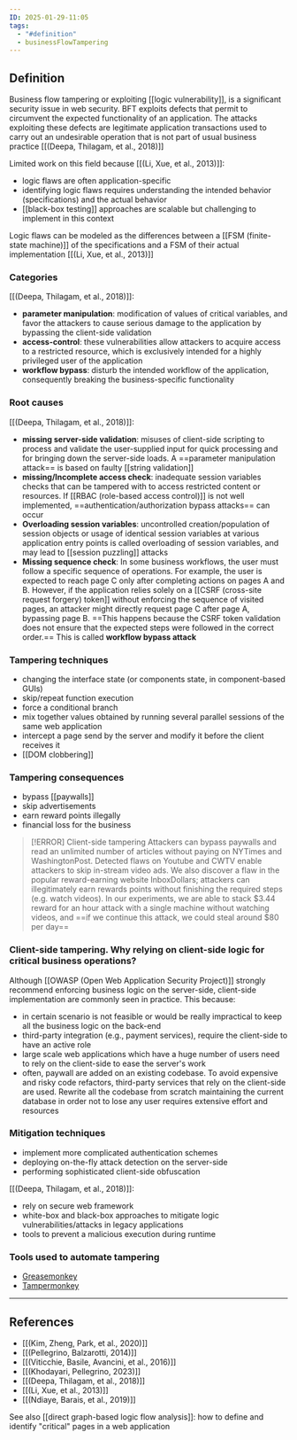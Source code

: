 ```yaml
---
ID: 2025-01-29-11:05
tags:
  - "#definition"
  - businessFlowTampering
---
```

## Definition

Business flow tampering or exploiting [[logic vulnerability]], is a significant security issue in web security. BFT exploits defects that permit to circumvent the expected functionality of an application. The attacks exploiting these defects are legitimate application transactions used to carry out an undesirable operation that is not part of usual business practice [[(Deepa, Thilagam, et al., 2018)]]

Limited work on this field because [[(Li, Xue, et al., 2013)]]:
- logic flaws are often application-specific
- identifying logic flaws requires understanding the intended behavior (specifications) and the actual behavior
- [[black-box testing]] approaches are scalable but challenging to implement in this context

Logic flaws can be modeled as the differences between a [[FSM (finite-state machine)]] of the specifications and a FSM of their actual implementation [[(Li, Xue, et al., 2013)]]

### Categories 

[[(Deepa, Thilagam, et al., 2018)]]:
- **parameter manipulation**: modification of values of critical variables, and favor the attackers to cause serious damage to the application by bypassing the client-side validation
- **access-control**: these vulnerabilities allow attackers to acquire access to a restricted resource, which is exclusively intended for a highly privileged user of the application
- **workflow bypass**: disturb the intended workflow of the application, consequently breaking the business-specific functionality 

### Root causes

[[(Deepa, Thilagam, et al., 2018)]]:
- **missing server-side validation**: misuses of client-side scripting to process and validate the user-supplied input for quick processing and for bringing down the server-side loads. A ==parameter manipulation attack== is based on faulty [[string validation]]
- **missing/Incomplete access check**: inadequate session variables checks that can be tampered with to access restricted content or resources. If [[RBAC (role-based access control)]] is not well implemented, ==authentication/authorization bypass attacks== can occur
- **Overloading session variables**: uncontrolled creation/population of session objects or usage of identical session variables at various application entry points is called overloading of session variables, and may lead to [[session puzzling]] attacks
- **Missing sequence check**: In some business workflows, the user must follow a specific sequence of operations. For example, the user is expected to reach page C only after completing actions on pages A and B. However, if the application relies solely on a [[CSRF (cross-site request forgery) token]] without enforcing the sequence of visited pages, an attacker might directly request page C after page A, bypassing page B. ==This happens because the CSRF token validation does not ensure that the expected steps were followed in the correct order.== This is called **workflow bypass attack**

### Tampering techniques

- changing the interface state (or components state, in component-based GUIs)
- skip/repeat function execution
- force a conditional branch
- mix together values obtained by running several parallel sessions of the same web application
- intercept a page send by the server and modify it before the client receives it
- [[DOM clobbering]]

### Tampering consequences

- bypass [[paywalls]]
- skip advertisements
- earn reward points illegally
- financial loss for the business

> [!ERROR] Client-side tampering
>  Attackers can bypass paywalls and read an unlimited number of articles without paying on NYTimes and WashingtonPost. Detected flaws on Youtube and CWTV enable attackers to skip in-stream video ads. We also discover a flaw in the popular reward-earning website InboxDollars; attackers can illegitimately earn rewards points without finishing the required steps (e.g. watch videos). In our experiments, we are able to stack $3.44 reward for an hour attack with a single machine without watching videos, and ==if we continue this attack, we could steal around $80 per day==

### Client-side tampering. Why relying on client-side logic for critical business operations?

Although [[OWASP (Open Web Application Security Project)]] strongly recommend enforcing business logic on the server-side, client-side implementation are commonly seen in practice. This because:
- in certain scenario is not feasible or would be really impractical to keep all the business logic on the back-end
- third-party integration (e.g., payment services), require the client-side to have an active role
- large scale web applications which have a huge number of users need to rely on the client-side to ease the server's work
- often, paywall are added on an existing codebase. To avoid expensive and risky code refactors, third-party services that rely on the client-side are used. Rewrite all the codebase from scratch maintaining the current database in order not to lose any user requires extensive effort and resources

### Mitigation techniques

- implement more complicated authentication schemes
- deploying on-the-fly attack detection on the server-side
- performing sophisticated client-side obfuscation

[[(Deepa, Thilagam, et al., 2018)]]:
- rely on secure web framework
- white-box and black-box approaches to mitigate logic vulnerabilities/attacks in legacy applications
- tools to prevent a malicious execution during runtime

### Tools used to automate tampering

- [Greasemonkey](https://addons.mozilla.org/it/firefox/addon/greasemonkey/)
- [Tampermonkey](https://www.tampermonkey.net/)

---
## References
- [[(Kim, Zheng, Park, et al., 2020)]]
- [[(Pellegrino, Balzarotti, 2014)]]
- [[(Viticchie, Basile, Avancini, et al., 2016)]]
- [[(Khodayari, Pellegrino, 2023)]]
- [[(Deepa, Thilagam, et al., 2018)]]
- [[(Li, Xue, et al., 2013)]]
- [[(Ndiaye, Barais, et al., 2019)]]

See also [[direct graph-based logic flow analysis]]: how to define and identify "critical" pages in a web application